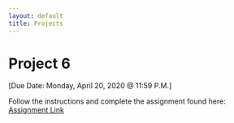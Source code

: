 ```yaml
---
layout: default
title: Projects
---
```


# Project 6
[Due Date: Monday, April 20, 2020 @ 11:59 P.M.]  

Follow the instructions and complete the assignment found here: [Assignment Link](https://colab.research.google.com/drive/1WxhraotboF-YO_PMtvn6iXjR8D2pzSxq)  
